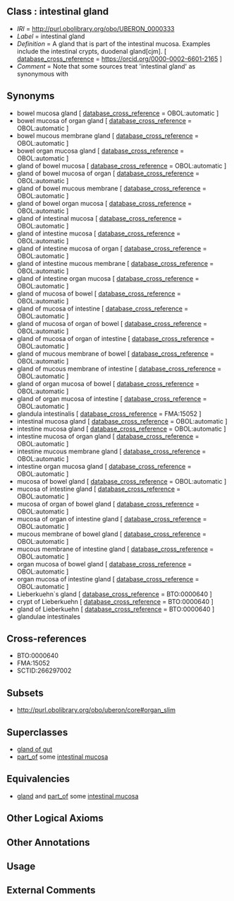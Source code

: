 
## Class : intestinal gland

 * *IRI* = http://purl.obolibrary.org/obo/UBERON_0000333
 * *Label* = intestinal gland
 * *Definition* = A gland that is part of the intestinal mucosa. Examples include the intestinal crypts, duodenal gland[cjm]. [ [database_cross_reference](../../ef/oboInOwl#hasDbXref.md) = https://orcid.org/0000-0002-6601-2165 ]
 * *Comment* = Note that some sources treat 'intestinal gland' as synonymous with

## Synonyms

 * bowel mucosa gland [ [database_cross_reference](../../ef/oboInOwl#hasDbXref.md) = OBOL:automatic ]
 * bowel mucosa of organ gland [ [database_cross_reference](../../ef/oboInOwl#hasDbXref.md) = OBOL:automatic ]
 * bowel mucous membrane gland [ [database_cross_reference](../../ef/oboInOwl#hasDbXref.md) = OBOL:automatic ]
 * bowel organ mucosa gland [ [database_cross_reference](../../ef/oboInOwl#hasDbXref.md) = OBOL:automatic ]
 * gland of bowel mucosa [ [database_cross_reference](../../ef/oboInOwl#hasDbXref.md) = OBOL:automatic ]
 * gland of bowel mucosa of organ [ [database_cross_reference](../../ef/oboInOwl#hasDbXref.md) = OBOL:automatic ]
 * gland of bowel mucous membrane [ [database_cross_reference](../../ef/oboInOwl#hasDbXref.md) = OBOL:automatic ]
 * gland of bowel organ mucosa [ [database_cross_reference](../../ef/oboInOwl#hasDbXref.md) = OBOL:automatic ]
 * gland of intestinal mucosa [ [database_cross_reference](../../ef/oboInOwl#hasDbXref.md) = OBOL:automatic ]
 * gland of intestine mucosa [ [database_cross_reference](../../ef/oboInOwl#hasDbXref.md) = OBOL:automatic ]
 * gland of intestine mucosa of organ [ [database_cross_reference](../../ef/oboInOwl#hasDbXref.md) = OBOL:automatic ]
 * gland of intestine mucous membrane [ [database_cross_reference](../../ef/oboInOwl#hasDbXref.md) = OBOL:automatic ]
 * gland of intestine organ mucosa [ [database_cross_reference](../../ef/oboInOwl#hasDbXref.md) = OBOL:automatic ]
 * gland of mucosa of bowel [ [database_cross_reference](../../ef/oboInOwl#hasDbXref.md) = OBOL:automatic ]
 * gland of mucosa of intestine [ [database_cross_reference](../../ef/oboInOwl#hasDbXref.md) = OBOL:automatic ]
 * gland of mucosa of organ of bowel [ [database_cross_reference](../../ef/oboInOwl#hasDbXref.md) = OBOL:automatic ]
 * gland of mucosa of organ of intestine [ [database_cross_reference](../../ef/oboInOwl#hasDbXref.md) = OBOL:automatic ]
 * gland of mucous membrane of bowel [ [database_cross_reference](../../ef/oboInOwl#hasDbXref.md) = OBOL:automatic ]
 * gland of mucous membrane of intestine [ [database_cross_reference](../../ef/oboInOwl#hasDbXref.md) = OBOL:automatic ]
 * gland of organ mucosa of bowel [ [database_cross_reference](../../ef/oboInOwl#hasDbXref.md) = OBOL:automatic ]
 * gland of organ mucosa of intestine [ [database_cross_reference](../../ef/oboInOwl#hasDbXref.md) = OBOL:automatic ]
 * glandula intestinalis [ [database_cross_reference](../../ef/oboInOwl#hasDbXref.md) = FMA:15052 ]
 * intestinal mucosa gland [ [database_cross_reference](../../ef/oboInOwl#hasDbXref.md) = OBOL:automatic ]
 * intestine mucosa gland [ [database_cross_reference](../../ef/oboInOwl#hasDbXref.md) = OBOL:automatic ]
 * intestine mucosa of organ gland [ [database_cross_reference](../../ef/oboInOwl#hasDbXref.md) = OBOL:automatic ]
 * intestine mucous membrane gland [ [database_cross_reference](../../ef/oboInOwl#hasDbXref.md) = OBOL:automatic ]
 * intestine organ mucosa gland [ [database_cross_reference](../../ef/oboInOwl#hasDbXref.md) = OBOL:automatic ]
 * mucosa of bowel gland [ [database_cross_reference](../../ef/oboInOwl#hasDbXref.md) = OBOL:automatic ]
 * mucosa of intestine gland [ [database_cross_reference](../../ef/oboInOwl#hasDbXref.md) = OBOL:automatic ]
 * mucosa of organ of bowel gland [ [database_cross_reference](../../ef/oboInOwl#hasDbXref.md) = OBOL:automatic ]
 * mucosa of organ of intestine gland [ [database_cross_reference](../../ef/oboInOwl#hasDbXref.md) = OBOL:automatic ]
 * mucous membrane of bowel gland [ [database_cross_reference](../../ef/oboInOwl#hasDbXref.md) = OBOL:automatic ]
 * mucous membrane of intestine gland [ [database_cross_reference](../../ef/oboInOwl#hasDbXref.md) = OBOL:automatic ]
 * organ mucosa of bowel gland [ [database_cross_reference](../../ef/oboInOwl#hasDbXref.md) = OBOL:automatic ]
 * organ mucosa of intestine gland [ [database_cross_reference](../../ef/oboInOwl#hasDbXref.md) = OBOL:automatic ]
 * Lieberkuehn`s gland [ [database_cross_reference](../../ef/oboInOwl#hasDbXref.md) = BTO:0000640 ]
 * crypt of Lieberkuehn [ [database_cross_reference](../../ef/oboInOwl#hasDbXref.md) = BTO:0000640 ]
 * gland of Lieberkuehn [ [database_cross_reference](../../ef/oboInOwl#hasDbXref.md) = BTO:0000640 ]
 * glandulae intestinales

## Cross-references

 * BTO:0000640
 * FMA:15052
 * SCTID:266297002

## Subsets

 * http://purl.obolibrary.org/obo/uberon/core#organ_slim

## Superclasses

 * [gland of gut](../../UBERON/08/UBERON_0003408.md)
 * [part_of](../../BFO/50/BFO_0000050.md) some [intestinal mucosa](../../UBERON/42/UBERON_0001242.md)

## Equivalencies

 * [gland](../../UBERON/30/UBERON_0002530.md) and [part_of](../../BFO/50/BFO_0000050.md) some [intestinal mucosa](../../UBERON/42/UBERON_0001242.md)

## Other Logical Axioms


## Other Annotations


## Usage


## External Comments

